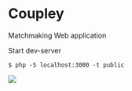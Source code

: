 # Coupley
Matchmaking Web application

Start dev-server 
```
$ php -S localhost:3000 -t public
```
<img src="http://41.media.tumblr.com/tumblr_m8gw0gLXz61r2jn9xo1_1280.jpg"/>
